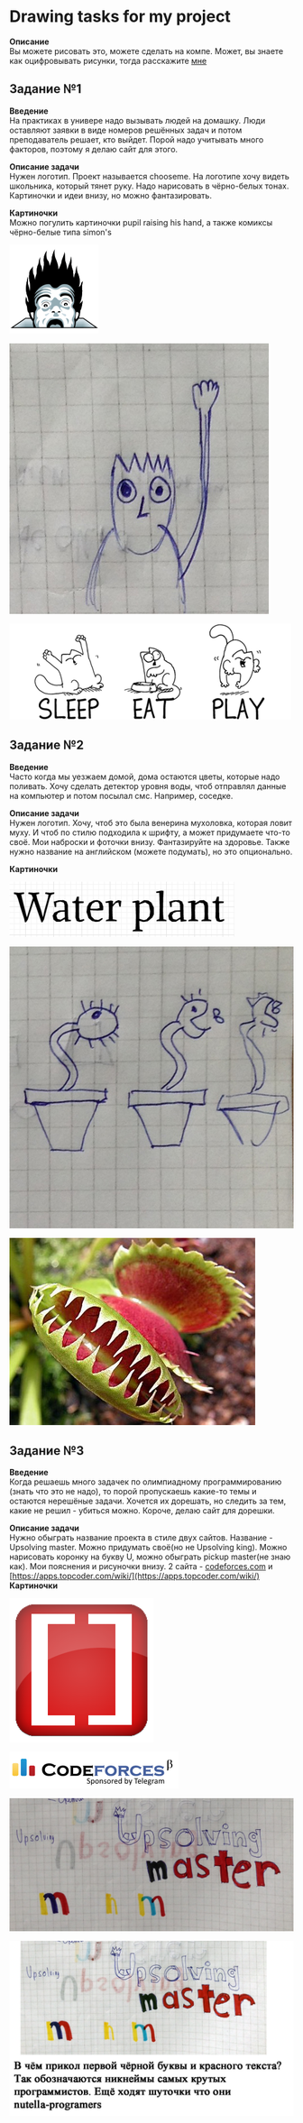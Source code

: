 # Drawing tasks for my project

<b>Описание</b><br>
Вы можете рисовать это, можете сделать на компе. Может, вы знаете как оцифровывать рисунки, тогда расскажите [мне](ww.vk.com/misteraverin)


<h2>Задание №1</h2>
<b>Введение</b><br>
На практиках в универе надо вызывать людей на домашку. Люди оставляют заявки в виде номеров решённых задач и потом преподаватель решает, кто выйдет. Порой надо учитывать много факторов, поэтому я делаю сайт для этого. 

<b>Описание задачи</b><br>
Нужен логотип. Проект называется chooseme. На логотипе хочу видеть школьника, который тянет руку. Надо нарисовать в чёрно-белых тонах. Картиночки и идеи внизу, но можно фантазировать. 

<b>Картиночки</b><br>
Можно погулить картиночки pupil raising his hand, а также комиксы чёрно-белые типа simon's

![coding](https://github.com/test-vogel/tasks/blob/master/task1/codinghorror.png)


![pupil](https://github.com/test-vogel/tasks/blob/master/task1/rising_his_hand.jpg)


![simon's](https://github.com/test-vogel/tasks/blob/master/task1/simons.png)

<h2>Задание №2</h2>
<b>Введение</b><br>
Часто когда мы уезжаем домой, дома остаются цветы, которые надо поливать. Хочу сделать детектор уровня воды, чтоб отправлял данные на компьютер и потом посылал смс. Например, cоседке. 

<b>Описание задачи</b><br>
Нужен логотип. Хочу, чтоб это была венерина мухоловка, которая ловит муху. И чтоб по стилю подходила к шрифту, а может придумаете что-то своё. Мои наброски и фоточки внизу. Фантазируйте на здоровье. Также нужно название на английском (можете подумать), но это опционально.

<b>Картиночки</b>

![typeface](https://github.com/test-vogel/tasks/blob/master/task2/alike_angular.png)


![plant](https://github.com/test-vogel/tasks/blob/master/task2/mukholovka.jpg)


![simon's](https://github.com/test-vogel/tasks/blob/master/task2/venerina.jpg)

<h2>Задание №3</h2>
<b>Введение</b><br>
Когда решаешь много задачек по олимпиадному программированию (знать что это не надо), то порой пропускаешь какие-то темы и остаются нерешёные задачи. Хочется их дорешать, но следить за тем, какие не решил - убиться можно. Короче, делаю сайт для дорешки.

<b>Описание задачи</b><br>
Нужно обыграть название проекта в стиле двух сайтов. Название - Upsolving master. Можно придумать своё(но не Upsolving king). Можно нарисовать коронку на букву U, можно обыграть pickup master(не знаю как). Мои пояснения и рисуночки внизу. 
2 сайта - [codeforces.com](codeforces.com) и [https://apps.topcoder.com/wiki/](https://apps.topcoder.com/wiki/)
<b>Картиночки</b>

![](https://github.com/test-vogel/tasks/blob/master/task3/Topcoder.png)

![](https://github.com/test-vogel/tasks/blob/master/task3/codeforces-logo-with-telegram.png)

![](https://github.com/test-vogel/tasks/blob/master/task3/upsolving.jpg)

![](https://github.com/test-vogel/tasks/blob/master/task3/upsolving_master.jpg)


